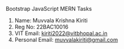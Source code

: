 Bootstrap JavaScript MERN Tasks

1. Name: Muvvala Krishna Kiriti
2. Reg No: 22BAC10016
3. VIT Email: kiriti2022@vitbhopal.ac.in
4. Personal Email: muvvalakiriti@gmail.com
